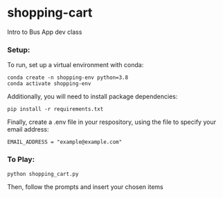 # shopping-cart
Intro to Bus App dev class


### Setup:
To run, set up a virtual environment with conda:

```
conda create -n shopping-env python=3.8
conda activate shopping-env
```

Additionally, you will need to install package dependencies:

```
pip install -r requirements.txt
```

Finally, create a .env file in your respository, using the file to specify your email address:
```
EMAIL_ADDRESS = "example@example.com"
```

### To Play:

```
python shopping_cart.py
```
Then, follow the prompts and insert your chosen items